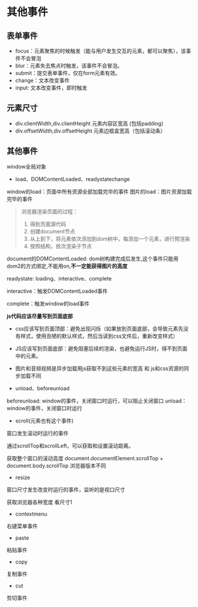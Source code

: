 # 其他事件

## 表单事件

- focus：元素聚焦的时候触发（能与用户发生交互的元素，都可以聚焦），该事件不会冒泡
- blur：元素失去焦点时触发，该事件不会冒泡。
- submit：提交表单事件，仅在form元素有效。
- change：文本改变事件
- input: 文本改变事件，即时触发

## 元素尺寸

- div.clientWidth,div.clientHeight 元素内容区宽高 (包括padding)
- div.offsetWidth,div.offsetHeight 元素边框盒宽高（包括滚动条）

## 其他事件

window全局对象

- load、DOMContentLoaded、readystatechange

window的load：页面中所有资源全部加载完毕的事件
图片的load：图片资源加载完毕的事件

> 浏览器渲染页面的过程：
> 1. 得到页面源代码
> 2. 创建document节点
> 3. 从上到下，将元素依次添加到dom树中，每添加一个元素，进行预渲染
> 4. 按照结构，依次渲染子节点


document的DOMContentLoaded: dom树构建完成后发生,这个事件只能用dom2的方式绑定,不能用on,**不一定能获得图片的高度**

readystate: loading、interactive、complete

interactive：触发DOMContentLoaded事件

complete：触发window的load事件

**js代码应该尽量写到页面底部**

- css应该写到页面顶部：避免出现闪烁（如果放到页面底部，会导致元素先没有样式，使用丑陋的默认样式，然后当读到css文件后，重新改变样式）
- JS应该写到页面底部：避免阻塞后续的渲染，也避免运行JS时，得不到页面中的元素。
- 图片和音频视频是异步加载用js获取不到这些元素的宽高 和 js和css资源的同步加载不同

- unload、beforeunload

beforeunload: window的事件，关闭窗口时运行，可以阻止关闭窗口
unload：window的事件，关闭窗口时运行

- scroll(元素也有这个事件)

窗口发生滚动时运行的事件

通过scrollTop和scrollLeft，可以获取和设置滚动距离。

获取整个窗口的滚动高度 document.documentElement.scrollTop + document.body.scrollTop 浏览器版本不同

- resize

窗口尺寸发生改变时运行的事件，监听的是视口尺寸

获取浏览器各种宽度 看尺寸1

- contextmenu

右键菜单事件

- paste

粘贴事件

- copy

复制事件

- cut

剪切事件